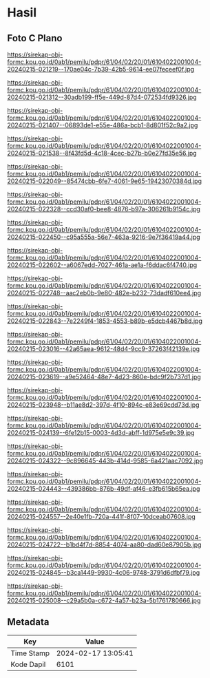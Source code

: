 # Hasil

## Foto C Plano

https://sirekap-obj-formc.kpu.go.id/0ab1/pemilu/pdpr/61/04/02/20/01/6104022001004-20240215-021219--170ae04c-7b39-42b5-9614-ee07feceef0f.jpg

https://sirekap-obj-formc.kpu.go.id/0ab1/pemilu/pdpr/61/04/02/20/01/6104022001004-20240215-021312--30adb199-ff5e-449d-87d4-072534fd9326.jpg

https://sirekap-obj-formc.kpu.go.id/0ab1/pemilu/pdpr/61/04/02/20/01/6104022001004-20240215-021407--06893de1-e55e-486a-bcb1-8d801f52c9a2.jpg

https://sirekap-obj-formc.kpu.go.id/0ab1/pemilu/pdpr/61/04/02/20/01/6104022001004-20240215-021538--8f43fd5d-4c18-4cec-b27b-b0e27fd35e56.jpg

https://sirekap-obj-formc.kpu.go.id/0ab1/pemilu/pdpr/61/04/02/20/01/6104022001004-20240215-022049--85474cbb-6fe7-4061-9e65-19423070384d.jpg

https://sirekap-obj-formc.kpu.go.id/0ab1/pemilu/pdpr/61/04/02/20/01/6104022001004-20240215-022328--ccd30af0-bee8-4876-b97a-306261b9154c.jpg

https://sirekap-obj-formc.kpu.go.id/0ab1/pemilu/pdpr/61/04/02/20/01/6104022001004-20240215-022450--c95a555a-56e7-463a-9216-9e7f36419a44.jpg

https://sirekap-obj-formc.kpu.go.id/0ab1/pemilu/pdpr/61/04/02/20/01/6104022001004-20240215-022602--a6067edd-7027-461a-ae1a-f6ddac6f4740.jpg

https://sirekap-obj-formc.kpu.go.id/0ab1/pemilu/pdpr/61/04/02/20/01/6104022001004-20240215-022748--aac2eb0b-9e80-482e-b232-73dadf610ee4.jpg

https://sirekap-obj-formc.kpu.go.id/0ab1/pemilu/pdpr/61/04/02/20/01/6104022001004-20240215-022843--7e2249f4-1853-4553-b89b-e5dcb4467b8d.jpg

https://sirekap-obj-formc.kpu.go.id/0ab1/pemilu/pdpr/61/04/02/20/01/6104022001004-20240215-023016--42a65aea-9612-48d4-9cc9-37263f42139e.jpg

https://sirekap-obj-formc.kpu.go.id/0ab1/pemilu/pdpr/61/04/02/20/01/6104022001004-20240215-023619--a9e52464-48e7-4d23-860e-bdc9f2b737d1.jpg

https://sirekap-obj-formc.kpu.go.id/0ab1/pemilu/pdpr/61/04/02/20/01/6104022001004-20240215-023948--b11ae8d2-397d-4f10-894c-e83e69cdd73d.jpg

https://sirekap-obj-formc.kpu.go.id/0ab1/pemilu/pdpr/61/04/02/20/01/6104022001004-20240215-024139--6fe12b15-0003-4d3d-abff-1d975e5e9c39.jpg

https://sirekap-obj-formc.kpu.go.id/0ab1/pemilu/pdpr/61/04/02/20/01/6104022001004-20240215-024322--9c896645-443b-414d-9585-6a421aac7092.jpg

https://sirekap-obj-formc.kpu.go.id/0ab1/pemilu/pdpr/61/04/02/20/01/6104022001004-20240215-024443--439386bb-876b-49df-af46-e3fb615b65ea.jpg

https://sirekap-obj-formc.kpu.go.id/0ab1/pemilu/pdpr/61/04/02/20/01/6104022001004-20240215-024557--2e40e1fb-720a-441f-8f07-10dceab07608.jpg

https://sirekap-obj-formc.kpu.go.id/0ab1/pemilu/pdpr/61/04/02/20/01/6104022001004-20240215-024722--b1bd4f7d-8854-4074-aa80-dad60e87905b.jpg

https://sirekap-obj-formc.kpu.go.id/0ab1/pemilu/pdpr/61/04/02/20/01/6104022001004-20240215-024845--b3ca1449-9930-4c06-9748-3791d6dfbf79.jpg

https://sirekap-obj-formc.kpu.go.id/0ab1/pemilu/pdpr/61/04/02/20/01/6104022001004-20240215-025008--c29a5b0a-c672-4a57-b23a-5b1761780666.jpg


## Metadata

| Key        | Value               |
| ---------- | ------------------- |
| Time Stamp | 2024-02-17 13:05:41 |
| Kode Dapil | 6101                |



